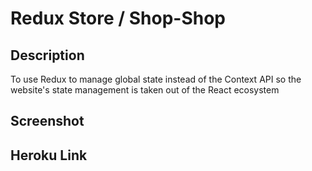 # Redux Store / Shop-Shop

## Description

To use Redux to manage global state instead of the Context API so the website's state management is taken out of the React ecosystem

## Screenshot

## Heroku Link


